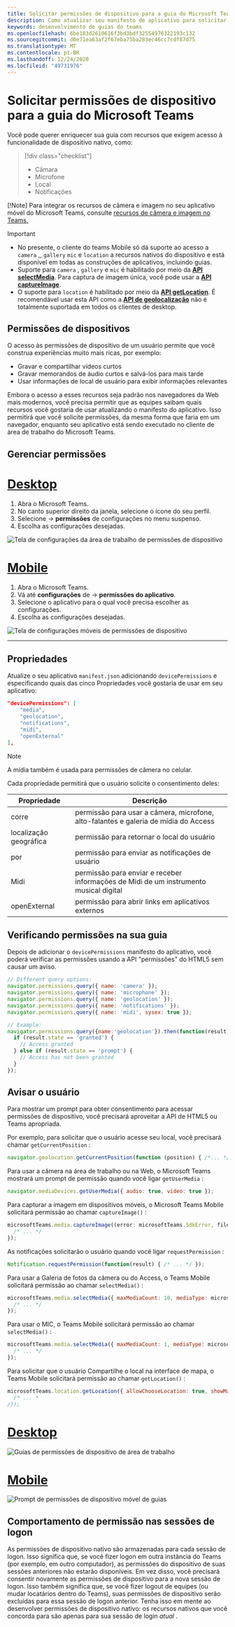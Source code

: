 ```yaml
---
title: Solicitar permissões de dispositivo para a guia do Microsoft Teams
description: Como atualizar seu manifesto de aplicativo para solicitar acesso a recursos nativos que geralmente exigem o consentimento do usuário
keywords: desenvolvimento de guias do teams
ms.openlocfilehash: 6be183d2610616f3bd3bdf32554976322193c132
ms.sourcegitcommit: d0e71ea63af2f67eba75ba283ec46cc7cdf87d75
ms.translationtype: MT
ms.contentlocale: pt-BR
ms.lasthandoff: 12/24/2020
ms.locfileid: "49731976"
---
```

# <a name="request-device-permissions-for-your-microsoft-teams-tab"></a>Solicitar permissões de dispositivo para a guia do Microsoft Teams

Você pode querer enriquecer sua guia com recursos que exigem acesso à funcionalidade de dispositivo nativo, como:

> [!div class="checklist"]
>
> * Câmara
> * Microfone
> * Local
> * Notificações

[!Note] Para integrar os recursos de câmera e imagem no seu aplicativo móvel do Microsoft Teams, consulte [recursos de câmera e imagem no Teams.](../../concepts/device-capabilities/mobile-camera-image-permissions.md)

> [!IMPORTANT]
>
> * No presente, o cliente do teams Mobile só dá suporte ao acesso a `camera` ,, `gallery` `mic` e `location` a recursos nativos do dispositivo e está disponível em todas as construções de aplicativos, incluindo guias. </br>
> * Suporte para `camera` , `gallery` e `mic` é habilitado por meio da [**API selectMedia**](/javascript/api/@microsoft/teams-js/media?view=msteams-client-js-latest#selectMedia_MediaInputs___error__SdkError__attachments__Media_______void_&preserve-view=true). Para captura de imagem única, você pode usar a [**API captureImage**](/javascript/api/@microsoft/teams-js/microsoftteams?view=msteams-client-js-latest#captureimage--error--sdkerror--files--file-------void-&preserve-view=true).
> * O suporte para `location` é habilitado por meio da [**API getLocation**](/javascript/api/@microsoft/teams-js/location?view=msteams-client-js-latest#getLocation_LocationProps___error__SdkError__location__Location_____void_&preserve-view=true). É recomendável usar esta API como a [**API de geolocalização**](../../resources/schema/manifest-schema.md#devicepermissions) não é totalmente suportada em todos os clientes de desktop.

## <a name="device-permissions"></a>Permissões de dispositivos

O acesso às permissões de dispositivo de um usuário permite que você construa experiências muito mais ricas, por exemplo:

* Gravar e compartilhar vídeos curtos
* Gravar memorandos de áudio curtos e salvá-los para mais tarde
* Usar informações de local de usuário para exibir informações relevantes

Embora o acesso a esses recursos seja padrão nos navegadores da Web mais modernos, você precisa permitir que as equipes saibam quais recursos você gostaria de usar atualizando o manifesto do aplicativo. Isso permitirá que você solicite permissões, da mesma forma que faria em um navegador, enquanto seu aplicativo está sendo executado no cliente de área de trabalho do Microsoft Teams.

## <a name="manage-permissions"></a>Gerenciar permissões

# <a name="desktop"></a>[Desktop](#tab/desktop)

1. Abra o Microsoft Teams.
1. No canto superior direito da janela, selecione o ícone do seu perfil.
1. Selecione   ->  **permissões** de configurações no menu suspenso.
1. Escolha as configurações desejadas.

![Tela de configurações da área de trabalho de permissões de dispositivo](../../assets/images/tabs/device-permissions.png)

# <a name="mobile"></a>[Mobile](#tab/mobile)

1. Abra o Microsoft Teams.
1. Vá até **configurações** de  ->  **permissões do aplicativo**.
1. Selecione o aplicativo para o qual você precisa escolher as configurações.
1. Escolha as configurações desejadas.

![Tela de configurações móveis de permissões de dispositivo](../../assets/images/tabs/MobilePermissions.png)

---

## <a name="properties"></a>Propriedades

Atualize o seu aplicativo `manifest.json` adicionando `devicePermissions` e especificando quais das cinco Propriedades você gostaria de usar em seu aplicativo:

``` json
"devicePermissions": [
    "media",
    "geolocation",
    "notifications",
    "midi",
    "openExternal"
],
```
> [!Note]
>
> A mídia também é usada para permissões de câmera no celular.

Cada propriedade permitirá que o usuário solicite o consentimento deles:

| Propriedade      | Descrição   |
| --- | --- |
| corre         | permissão para usar a câmera, microfone, alto-falantes e galeria de mídia do Access |
| localização geográfica   | permissão para retornar o local do usuário      |
| por | permissão para enviar as notificações de usuário      |
| Midi          | permissão para enviar e receber informações de Midi de um instrumento musical digital   |
| openExternal  | permissão para abrir links em aplicativos externos  |

## <a name="checking-permissions-from-your-tab"></a>Verificando permissões na sua guia

Depois de adicionar o `devicePermissions` manifesto do aplicativo, você poderá verificar as permissões usando a API "permissões" do HTML5 sem causar um aviso.

``` Javascript
// Different query options:
navigator.permissions.query({ name: 'camera' });
navigator.permissions.query({ name: 'microphone' });
navigator.permissions.query({ name: 'geolocation' });
navigator.permissions.query({ name: 'notifications' });
navigator.permissions.query({ name: 'midi', sysex: true });

// Example:
navigator.permissions.query({name:'geolocation'}).then(function(result) {
  if (result.state == 'granted') {
    // Access granted
  } else if (result.state == 'prompt') {
    // Access has not been granted
  }
});
```

## <a name="prompting-the-user"></a>Avisar o usuário

Para mostrar um prompt para obter consentimento para acessar permissões de dispositivo, você precisará aproveitar a API de HTML5 ou Teams apropriada. 

Por exemplo, para solicitar que o usuário acesse seu local, você precisará chamar `getCurrentPosition` :

```Javascript
navigator.geolocation.getCurrentPosition(function (position) { /*... */ });
```

Para usar a câmera na área de trabalho ou na Web, o Microsoft Teams mostrará um prompt de permissão quando você ligar `getUserMedia` :

```Javascript
navigator.mediaDevices.getUserMedia({ audio: true, video: true });
```

Para capturar a imagem em dispositivos móveis, o Microsoft Teams Mobile solicitará permissão ao chamar `captureImage()` :

```Javascript
microsoftTeams.media.captureImage((error: microsoftTeams.SdkError, files: microsoftTeams.media.File[]) => {
  /* ... */
});
```

As notificações solicitarão o usuário quando você ligar `requestPermission` :

```Javascript
Notification.requestPermission(function(result) { /* ... */ });
```

Para usar a Galeria de fotos da câmera ou do Access, o Teams Mobile solicitará permissão ao chamar `selectMedia()` :

```JavaScript
microsoftTeams.media.selectMedia({ maxMediaCount: 10, mediaType: microsoftTeams.media.MediaType.Image }, (error: microsoftTeams.SdkError, attachments: microsoftTeams.media.Media[]) => {
  /* ... */
});
```

Para usar o MIC, o Teams Mobile solicitará permissão ao chamar `selectMedia()` :

```JavaScript 
microsoftTeams.media.selectMedia({ maxMediaCount: 1, mediaType: microsoftTeams.media.MediaType.Audio }, (error: microsoftTeams.SdkError, attachments: microsoftTeams.media.Media[]) => {
  /* ... */
});
```

Para solicitar que o usuário Compartilhe o local na interface de mapa, o Teams Mobile solicitará permissão ao chamar `getLocation()` :

```JavaScript 
microsoftTeams.location.getLocation({ allowChooseLocation: true, showMap: true }, (error: microsoftTeams.SdkError, location: microsoftTeams.location.Location) => {
  /* ... *
/});
```

# <a name="desktop"></a>[Desktop](#tab/desktop)

![Guias de permissões de dispositivo de área de trabalho](~/assets/images/tabs/device-permissions-prompt.png)

# <a name="mobile"></a>[Mobile](#tab/mobile)

![Prompt de permissões de dispositivo móvel de guias](../../assets/images/tabs/MobileLocationPermission.png)


## <a name="permission-behavior-across-login-sessions"></a>Comportamento de permissão nas sessões de logon

As permissões de dispositivo nativo são armazenadas para cada sessão de logon. Isso significa que, se você fizer logon em outra instância do Teams (por exemplo, em outro computador), as permissões do dispositivo de suas sessões anteriores não estarão disponíveis. Em vez disso, você precisará consentir novamente as permissões de dispositivo para a nova sessão de logon. Isso também significa que, se você fizer logout de equipes (ou mudar locatários dentro do Teams), suas permissões de dispositivo serão excluídas para essa sessão de logon anterior. Tenha isso em mente ao desenvolver permissões de dispositivo nativo: os recursos nativos que você concorda para são apenas para sua sessão de login _atual_ .
